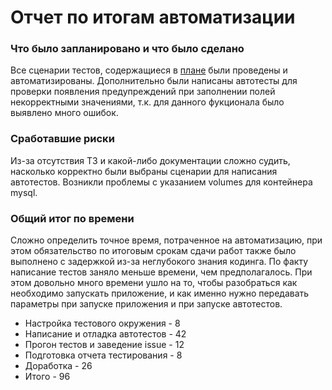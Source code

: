 # Отчет по итогам автоматизации

### Что было запланировано и что было сделано
Все сценарии тестов, содержащиеся в [плане](https://github.com/BudnikovaNastiya/QA-Diploma/blob/master/docs/plan.md) были проведены и автоматизированы.
Дополнительно были написаны автотесты для проверки появления предупреждений при заполнении полей некорректными значениями, т.к. для данного фукционала было
выявлено много ошибок.

### Сработавшие риски

Из-за отсутствия ТЗ и какой-либо документации сложно судить, насколько корректно были выбраны сценарии для написания автотестов.
Возникли проблемы с указанием volumes для контейнера mysql.

### Общий итог по времени

Сложно определить точное время, потраченное на автоматизацию, при этом обязательство по итоговым срокам сдачи работ также было выполнено с задержкой из-за неглубокого знания кодинга.
По факту написание тестов заняло меньше времени, чем предполагалось. При этом довольно много времени ушло на то, чтобы разобраться как необходимо запускать
приложение, и как именно нужно передавать параметры при запуске приложения и при запуске автотестов.
* Настройка тестового окружения - 8  
* Написание и отладка автотестов - 42
* Прогон тестов и заведение issue - 12
* Подготовка отчета тестирования - 8
* Доработка - 26
* Итого - 96
